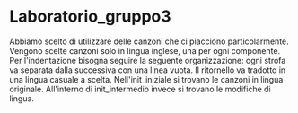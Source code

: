 # Laboratorio_gruppo3

Abbiamo scelto di utilizzare delle canzoni che ci piacciono particolarmente.
Vengono scelte canzoni solo in lingua inglese, una per ogni componente.
Per l'indentazione bisogna seguire la seguente organizzazione: ogni strofa va separata dalla successiva con una linea vuota.
Il ritornello va tradotto in una lingua casuale a scelta.
Nell'init_iniziale si trovano le canzoni in lingua originale. All'interno di init_intermedio invece si trovano le modifiche di lingua.
